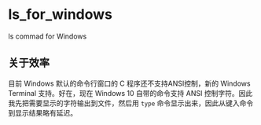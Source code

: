 # ls_for_windows

ls commad for Windows 

## 关于效率

目前 Windows 默认的命令行窗口的 C 程序还不支持ANSI控制，新的 Windows Terminal 支持。好在，现在 Windows 10 自带的命令支持 ANSI 控制字符。因此我先把需要显示的字符输出到文件，然后用 `type` 命令显示出来，因此从键入命令到显示结果略有延迟。